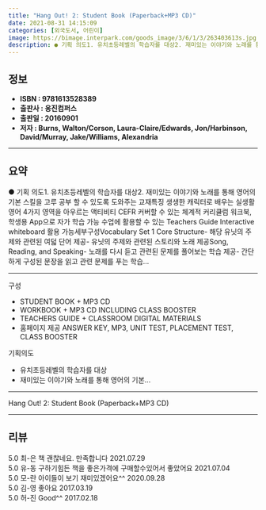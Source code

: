 ```yaml
---
title: "Hang Out! 2: Student Book (Paperback+MP3 CD)"
date: 2021-08-31 14:15:09
categories: [외국도서, 어린이]
image: https://bimage.interpark.com/goods_image/3/6/1/3/263403613s.jpg
description: ● 기획 의도1. 유치초등레벨의 학습자를 대상2. 재미있는 이야기와 노래를 통해 영어의 기본 스킬을 고루 공부 할 수 있도록 도와주는 교재특징 생생한 캐릭터로 배우는 실생활 영어 4가지 영역을 아우르는 액티비티 CEFR 커버할 수 있는 체계적 커리큘럼 워크북, 학생용 App으로 자가
---
```


## **정보**

- **ISBN : 9781613528389**
- **출판사 : 웅진컴퍼스**
- **출판일 : 20160901**
- **저자 : Burns, Walton/Corson, Laura-Claire/Edwards, Jon/Harbinson, David/Murray, Jake/Williams, Alexandria**

------



## **요약**

●  기획 의도1. 유치초등레벨의 학습자를 대상2. 재미있는 이야기와 노래를 통해 영어의 기본 스킬을 고루 공부 할 수 있도록 도와주는 교재특징 생생한 캐릭터로 배우는 실생활 영어 4가지 영역을 아우르는 액티비티 CEFR 커버할 수 있는 체계적 커리큘럼 워크북, 학생용 App으로 자가 학습 가능 수업에 활용할 수 있는 Teachers Guide Interactive whiteboard 활용 가능세부구성Vocabulary Set 1  Core Structure- 해당 유닛의 주제와 관련된 여덟 단어 제공- 유닛의 주제와 관련된 스토리와 노래 제공Song, Reading, and Speaking- 노래를 다시 듣고 관련된 문제를 풀어보는 학습 제공- 간단하게 구성된 문장을 읽고 관련 문제를 푸는 학습...

------

구성
  - STUDENT BOOK + MP3 CD
  - WORKBOOK + MP3 CD INCLUDING CLASS BOOSTER
  - TEACHERS GUIDE + CLASSROOM DIGITAL MATERIALS
  - 홈페이지 제공 ANSWER KEY, MP3, UNIT TEST, PLACEMENT TEST, CLASS BOOSTER 



 기획의도 
  - 유치초등레벨의 학습자를 대상
  - 재미있는 이야기와 노래를 통해 영어의 기본... 

------


Hang Out! 2: Student Book (Paperback+MP3 CD) 

------


## **리뷰** 

5.0 최-은 책 괜찮네요. 만족합니다 2021.07.29 <br/>5.0 유-동 구하기힘든 책을 좋은가격에 구매할수있어서 좋았어요 2021.07.04 <br/>5.0 모-란 아이들이 보기 재미있겠어요^^ 2020.09.28 <br/>5.0 김-영 좋아요 2017.03.19 <br/>5.0 허-진 Good^^ 2017.02.18 <br/>